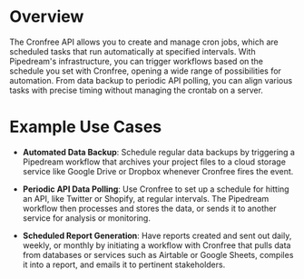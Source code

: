# Overview

The Cronfree API allows you to create and manage cron jobs, which are scheduled tasks that run automatically at specified intervals. With Pipedream's infrastructure, you can trigger workflows based on the schedule you set with Cronfree, opening a wide range of possibilities for automation. From data backup to periodic API polling, you can align various tasks with precise timing without managing the crontab on a server.

# Example Use Cases

- **Automated Data Backup**: Schedule regular data backups by triggering a Pipedream workflow that archives your project files to a cloud storage service like Google Drive or Dropbox whenever Cronfree fires the event.

- **Periodic API Data Polling**: Use Cronfree to set up a schedule for hitting an API, like Twitter or Shopify, at regular intervals. The Pipedream workflow then processes and stores the data, or sends it to another service for analysis or monitoring.

- **Scheduled Report Generation**: Have reports created and sent out daily, weekly, or monthly by initiating a workflow with Cronfree that pulls data from databases or services such as Airtable or Google Sheets, compiles it into a report, and emails it to pertinent stakeholders.
